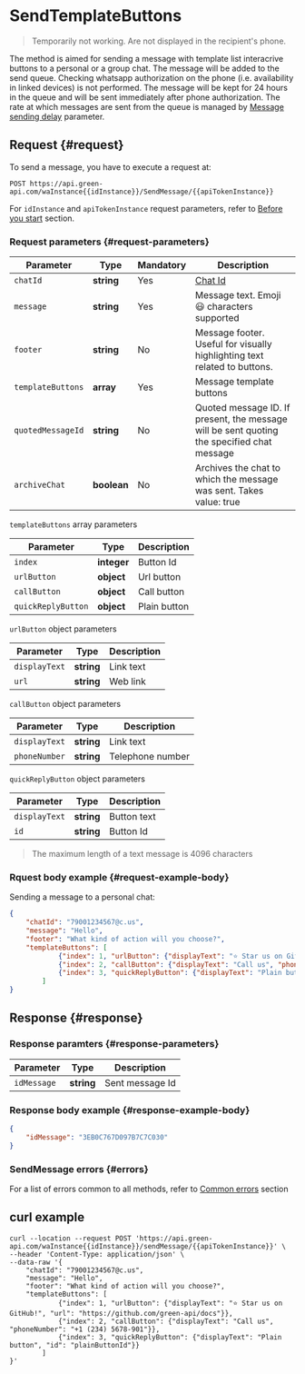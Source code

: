 # SendTemplateButtons
> Temporarily not working. Are not displayed in the recipient's phone.

The method is aimed for sending a message with template list interacrive buttons to a personal or a group chat.
The message will be added to the send queue. Checking whatsapp authorization on the phone (i.e. availability in linked devices) is not performed. The message will be kept for 24 hours in the queue and will be sent immediately after phone authorization.
The rate at which messages are sent from the queue is managed by [Message sending delay](../send-messages-delay.md) parameter.

## Request {#request}

To send a message, you have to execute a request at:
```
POST https://api.green-api.com/waInstance{{idInstance}}/SendMessage/{{apiTokenInstance}}
```

For `idInstance` and `apiTokenInstance` request parameters, refer to [Before you start](../../before-start.md#parameters) section.

### Request parameters {#request-parameters}

Parameter | Type | Mandatory | Description
----- | ----- | ----- | -----
`chatId` | **string** | Yes | [Chat Id](../chat-id.md)
`message` | **string** | Yes | Message text. Emoji 😃 characters supported
`footer` | **string** | No | Message footer. Useful for visually highlighting text related to buttons.
`templateButtons` | **array** | Yes | Message template buttons
`quotedMessageId` | **string** | No | Quoted message ID. If present, the message will be sent quoting the specified chat message
`archiveChat` | **boolean** | No | Archives the chat to which the message was sent. Takes value: true|false

`templateButtons` array parameters

Parameter | Type | Description
----- | ----- | -----
`index` | **integer** | Button Id
`urlButton` | **object** | Url button
`callButton` | **object** | Call button
`quickReplyButton` | **object** | Plain button 

`urlButton` object parameters

Parameter | Type | Description
----- | ----- | -----
`displayText` | **string** | Link text
`url` | **string** | Web link

`callButton` object parameters

Parameter | Type | Description
----- | ----- | -----
`displayText` | **string** | Link text
`phoneNumber` | **string** | Telephone number

`quickReplyButton` object parameters

Parameter | Type | Description
----- | ----- | -----
`displayText` | **string** | Button text
`id` | **string** | Button Id

> The maximum length of a text message is 4096 characters

### Rquest body example {#request-example-body}

Sending a message to a personal chat:
```json
{
	"chatId": "79001234567@c.us",
	"message": "Hello",
    "footer": "What kind of action will you choose?",
    "templateButtons": [
            {"index": 1, "urlButton": {"displayText": "⭐ Star us on GitHub!", "url": "https://github.com/green-api/docs"}},
            {"index": 2, "callButton": {"displayText": "Call us", "phoneNumber": "+1 (234) 5678-901"}},
            {"index": 3, "quickReplyButton": {"displayText": "Plain button", "id": "plainButtonId"}}
        ]
}
```

## Response {#response}

### Response paramters {#response-parameters}

Parameter | Type |  Description
----- | ----- | -----
`idMessage ` | **string** | Sent message Id 

### Response body example {#response-example-body}

```json
{
    "idMessage": "3EB0C767D097B7C7C030"
}
```

### SendMessage errors {#errors}

For a list of errors common to all methods, refer to [Common errors](../common-errors.md) section

## curl example

```
curl --location --request POST 'https://api.green-api.com/waInstance{{idInstance}}/sendMessage/{{apiTokenInstance}}' \
--header 'Content-Type: application/json' \
--data-raw '{
	"chatId": "79001234567@c.us",
	"message": "Hello",
    "footer": "What kind of action will you choose?",
    "templateButtons": [
            {"index": 1, "urlButton": {"displayText": "⭐ Star us on GitHub!", "url": "https://github.com/green-api/docs"}},
            {"index": 2, "callButton": {"displayText": "Call us", "phoneNumber": "+1 (234) 5678-901"}},
            {"index": 3, "quickReplyButton": {"displayText": "Plain button", "id": "plainButtonId"}}
        ]
}'
```
